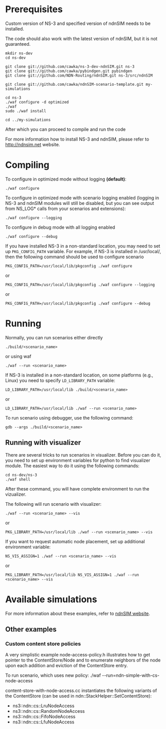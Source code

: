 Prerequisites
=============

Custom version of NS-3 and specified version of ndnSIM needs to be installed.

The code should also work with the latest version of ndnSIM, but it is not guaranteed.

    mkdir ns-dev
    cd ns-dev

    git clone git://github.com/cawka/ns-3-dev-ndnSIM.git ns-3
    git clone git://github.com/cawka/pybindgen.git pybindgen
    git clone git://github.com/NDN-Routing/ndnSIM.git ns-3/src/ndnSIM

    git clone git://github.com/cawka/ndnSIM-scenario-template.git my-simulations

    cd ns-3
    ./waf configure -d optimized
    ./waf
    sudo ./waf install

    cd ../my-simulations

After which you can proceed to compile and run the code

For more information how to install NS-3 and ndnSIM, please refer to http://ndnsim.net website.

Compiling
=========

To configure in optimized mode without logging **(default)**:

    ./waf configure

To configure in optimized mode with scenario logging enabled (logging in NS-3 and ndnSIM modules will still be disabled,
but you can see output from NS_LOG* calls from your scenarios and extensions):

    ./waf configure --logging

To configure in debug mode with all logging enabled

    ./waf configure --debug

If you have installed NS-3 in a non-standard location, you may need to set up ``PKG_CONFIG_PATH`` variable.
For example, if NS-3 is installed in /usr/local/, then the following command should be used to
configure scenario

    PKG_CONFIG_PATH=/usr/local/lib/pkgconfig ./waf configure

or

    PKG_CONFIG_PATH=/usr/local/lib/pkgconfig ./waf configure --logging

or

    PKG_CONFIG_PATH=/usr/local/lib/pkgconfig ./waf configure --debug

Running
=======

Normally, you can run scenarios either directly

    ./build/<scenario_name>

or using waf

    ./waf --run <scenario_name>

If NS-3 is installed in a non-standard location, on some platforms (e.g., Linux) you need to specify ``LD_LIBRARY_PATH`` variable:

    LD_LIBRARY_PATH=/usr/local/lib ./build/<scenario_name>

or

    LD_LIBRARY_PATH=/usr/local/lib ./waf --run <scenario_name>

To run scenario using debugger, use the following command:

    gdb --args ./build/<scenario_name>


Running with visualizer
-----------------------

There are several tricks to run scenarios in visualizer.  Before you can do it, you need to set up environment variables for python to find visualizer module.  The easiest way to do it using the following commands:

    cd ns-dev/ns-3
    ./waf shell

After these command, you will have complete environment to run the vizualizer.

The following will run scenario with visualizer:

    ./waf --run <scenario_name> --vis

or

    PKG_LIBRARY_PATH=/usr/local/lib ./waf --run <scenario_name> --vis

If you want to request automatic node placement, set up additional environment variable:

    NS_VIS_ASSIGN=1 ./waf --run <scenario_name> --vis

or

    PKG_LIBRARY_PATH=/usr/local/lib NS_VIS_ASSIGN=1 ./waf --run <scenario_name> --vis

Available simulations
=====================

For more information about these examples, refer to [ndnSIM website](http://ndnsim.net/examples.html).

Other examples
--------------

### Custom content store policies

A very simplistic example node-access-policy.h illustrates how to get
pointer to the ContentStore/Node and to enumerate neighbors of the node upon each
addition and eviction of the ContentStore entry.

To run scenario, which uses new policy:
   ./waf --run=ndn-simple-with-cs-node-access

content-store-with-node-access.cc instantiates the following variants of
the ContentStore (can be used in ndn::StackHelper::SetContentStore):

- ns3::ndn::cs::LruNodeAccess
- ns3::ndn::cs::RandomNodeAccess
- ns3::ndn::cs::FifoNodeAccess
- ns3::ndn::cs::LfuNodeAccess


